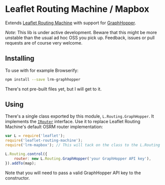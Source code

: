 Leaflet Routing Machine / Mapbox
================================

Extends [Leaflet Routing Machine](https://github.com/perliedman/leaflet-routing-machine) with support for [GraphHopper](https://graphhopper.com/).

_Note_: This lib is under active development. Beware that this might be more unstable than the usual ad hoc OSS you pick up. Feedback, issues or pull requests are of course very welcome.

## Installing

To use with for example Browserify:

```sh
npm install --save lrm-graphhopper
```

There's not pre-built files yet, but I will get to it.

## Using

There's a single class exported by this module, `L.Routing.GraphHopper`. It implements the [`IRouter`](http://www.liedman.net/leaflet-routing-machine/api/#irouter) interface. Use it to replace Leaflet Routing Machine's default OSRM router implementation:

```javascript
var L = require('leaflet');
require('leaflet-routing-machine');
require('lrm-mapbox'); // This will tack on the class to the L.Routing namespace

L.Routing.control({
    router: new L.Routing.GraphHopper('your GraphHopper API key'),
}).addTo(map);
```

Note that you will need to pass a valid GraphHopper API key to the constructor.
